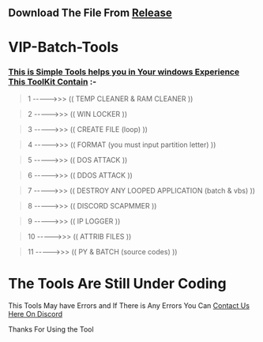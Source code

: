 ## Download The File From [Release](https://github.com/VIP-MrSlack/VIP-Windows-tools/releases)

# VIP-Batch-Tools

### [This is Simple Tools helps you in Your windows Experience This ToolKit Contain](https://discord.gg/3svxC3UyGS) :-
> 1 ----->>>   ((  TEMP CLEANER & RAM CLEANER  ))

> 2 ----->>>   ((  WIN LOCKER  ))

> 3 ----->>>   ((  CREATE FILE (loop)  ))

> 4 ----->>>   ((  FORMAT (you must input partition letter)  ))

> 5 ----->>>   ((  DOS ATTACK  ))

> 6 ----->>>   ((  DDOS ATTACK  ))

> 7 ----->>>   ((  DESTROY ANY LOOPED APPLICATION (batch & vbs)  ))


> 8 ----->>>   ((  DISCORD SCAPMMER  ))

> 9 ----->>>   ((  IP LOGGER  ))

> 10 ----->>>   ((  ATTRIB FILES  ))

> 11 ----->>>   ((  PY & BATCH (source codes)  ))


# The Tools Are Still Under Coding

This Tools May have Errors and If There is Any Errors You Can [Contact Us Here On Discord](https://discord.gg/3svxC3UyGS)

Thanks For  Using the Tool
